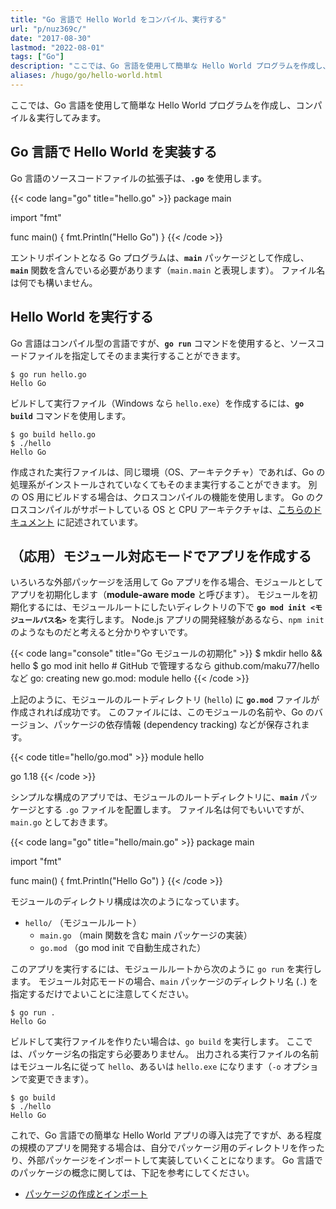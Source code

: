 ```yaml
---
title: "Go 言語で Hello World をコンパイル、実行する"
url: "p/nuz369c/"
date: "2017-08-30"
lastmod: "2022-08-01"
tags: ["Go"]
description: "ここでは、Go 言語を使用して簡単な Hello World プログラムを作成し、コンパイル、実行してみます。"
aliases: /hugo/go/hello-world.html
---
```


ここでは、Go 言語を使用して簡単な Hello World プログラムを作成し、コンパイル＆実行してみます。

Go 言語で Hello World を実装する
----

Go 言語のソースコードファイルの拡張子は、__`.go`__ を使用します。

{{< code lang="go" title="hello.go" >}}
package main

import "fmt"

func main() {
	fmt.Println("Hello Go")
}
{{< /code >}}

エントリポイントとなる Go プログラムは、__`main`__ パッケージとして作成し、__`main`__ 関数を含んでいる必要があります（`main.main` と表現します）。
ファイル名は何でも構いません。


Hello World を実行する
----

Go 言語はコンパイル型の言語ですが、__`go run`__ コマンドを使用すると、ソースコードファイルを指定してそのまま実行することができます。

```console
$ go run hello.go
Hello Go
```

ビルドして実行ファイル（Windows なら `hello.exe`）を作成するには、__`go build`__ コマンドを使用します。

```console
$ go build hello.go
$ ./hello
Hello Go
```

作成された実行ファイルは、同じ環境（OS、アーキテクチャ）であれば、Go の処理系がインストールされていなくてもそのまま実行することができます。
別の OS 用にビルドする場合は、クロスコンパイルの機能を使用します。
Go のクロスコンパイルがサポートしている OS と CPU アーキテクチャは、[こちらのドキュメント](https://golang.org/doc/install/source#environment) に記述されています。


（応用）モジュール対応モードでアプリを作成する
----

いろいろな外部パッケージを活用して Go アプリを作る場合、モジュールとしてアプリを初期化します（__module-aware mode__ と呼びます）。
モジュールを初期化するには、モジュールルートにしたいディレクトリの下で __`go mod init <モジュールパス名>`__ を実行します。
Node.js アプリの開発経験があるなら、`npm init` のようなものだと考えると分かりやすいです。

{{< code lang="console" title="Go モジュールの初期化" >}}
$ mkdir hello && hello
$ go mod init hello  # GitHub で管理するなら github.com/maku77/hello など
go: creating new go.mod: module hello
{{< /code >}}

上記のように、モジュールのルートディレクトリ (`hello`) に __`go.mod`__ ファイルが作成されれば成功です。
このファイルには、このモジュールの名前や、Go のバージョン、パッケージの依存情報 (dependency tracking) などが保存されます。

{{< code title="hello/go.mod" >}}
module hello

go 1.18
{{< /code >}}

シンプルな構成のアプリでは、モジュールのルートディレクトリに、__`main`__ パッケージとする `.go` ファイルを配置します。
ファイル名は何でもいいですが、`main.go` としておきます。

{{< code lang="go" title="hello/main.go" >}}
package main

import "fmt"

func main() {
	fmt.Println("Hello Go")
}
{{< /code >}}

モジュールのディレクトリ構成は次のようになっています。

- `hello/` （モジュールルート）
  - `main.go` （main 関数を含む main パッケージの実装）
  - `go.mod`  （go mod init で自動生成された）

このアプリを実行するには、モジュールルートから次のように `go run` を実行します。
モジュール対応モードの場合、`main` パッケージのディレクトリ名 (`.`) を指定するだけでよいことに注意してください。

```console
$ go run .
Hello Go
```

ビルドして実行ファイルを作りたい場合は、`go build` を実行します。
ここでは、パッケージ名の指定すら必要ありません。
出力される実行ファイルの名前はモジュール名に従って `hello`、あるいは `hello.exe` になります（`-o` オプションで変更できます）。

```console
$ go build
$ ./hello
Hello Go
```

これで、Go 言語での簡単な Hello World アプリの導入は完了ですが、ある程度の規模のアプリを開発する場合は、自分でパッケージ用のディレクトリを作ったり、外部パッケージをインポートして実装していくことになります。
Go 言語でのパッケージの概念に関しては、下記を参考にしてください。

- [パッケージの作成とインポート](/p/t269cgj/)

